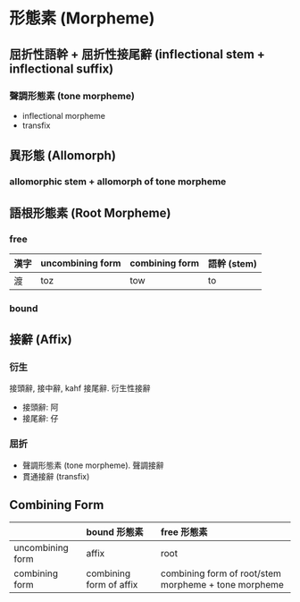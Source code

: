 # 形態素 (Morpheme)

## 屈折性語幹 + 屈折性接尾辭 (inflectional stem + inflectional suffix)

### 聲調形態素 (tone morpheme)

* inflectional morpheme
* transfix

## 異形態 (Allomorph)

### allomorphic stem + allomorph of tone morpheme

## 語根形態素 (Root Morpheme)

### free

| 漢字 | uncombining form | combining form | 語幹 (stem) |
| :--- | :--- | :--- | :--- |
| 渡 | toz | tow | to |

### bound

## 接辭 (Affix)

### 衍生

接頭辭, 接中辭, kahf 接尾辭. 衍生性接辭

* 接頭辭: 阿
* 接尾辭: 仔

### 屈折

* 聲調形態素 (tone morpheme). 聲調接辭
* 貫通接辭 (transfix)

## Combining Form

|| bound 形態素 |  free 形態素 |
| :--- | :--- | :--- |
| uncombining form | affix | root |
| combining form | combining form of affix | combining form of root/stem morpheme + tone morpheme |

